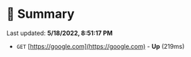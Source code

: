 # 📖 Summary
Last updated: **5/18/2022, 8:51:17 PM**

- `GET` [https://google.com](https://google.com) - **Up** (219ms)
